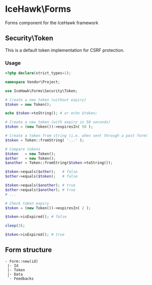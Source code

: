 # IceHawk\Forms

Forms component for the IceHawk framework

## Security\Token

This is a default token implementation for CSRF protection.

### Usage

```php
<?php declare(strict_types=1);

namespace Vendor\Project;

use IceHawk\Forms\Security\Token;

# Create a new token (without expiry)
$token = new Token();

echo $token->toString(); # or echo $token;

# Create a new token (with expiry in 50 seconds)
$token = (new Token())->expiresIn( 50 );

# Create a token from string (i.e. when sent through a post form)
$token = Token::fromString( '...' );

# Compare tokens
$token   = new Token();
$other   = new Token();
$another = Token::fromString($token->toString());

$token->equals($other);   # false
$other->equals($token);   # false

$token->equals($another); # true
$other->equals($another); # true
# ...

# Check token expiry
$token = (new Token())->expiresIn( 2 );

$token->isExpired(); # false

sleep(3);

$token->isExpired(); # true
```

## Form structure

```
- Form::new(id)
 |- Id
 |- Token
 |- Data
 `- Feedbacks
```